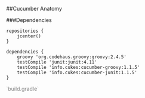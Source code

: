 ##Cucumber Anatomy

###Dependencies

	repositories {
	    jcenter()
	}

	dependencies {
		groovy 'org.codehaus.groovy:groovy:2.4.5'
	    testCompile 'junit:junit:4.11'
	    testCompile 'info.cukes:cucumber-groovy:1.1.5'
	    testCompile 'info.cukes:cucumber-junit:1.1.5'
	}

<p style="color:grey" class="fragment roll-in">`build.gradle`</p>
